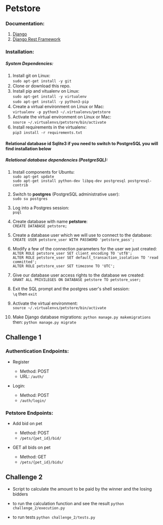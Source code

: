 # Petstore
### Documentation:

1. [Django](https://docs.djangoproject.com/en/2.0/releases/2.0/)
2. [Django Rest Framework](https://www.django-rest-framework.org/)


### Installation:

##### System Dependencies:
1. Install git on Linux:  
`sudo apt-get install -y git`
2. Clone or download this repo.
3. Install pip and vitualenv on Linux:  
`sudo apt-get install -y virtualenv`  
`sudo apt-get install -y python3-pip`
4. Create a virtual environment on Linux or Mac:  
`virtualenv -p python3 ~/.virtualenvs/petstore`
5. Activate the virtual environment on Linux or Mac:  
`source ~/.virtualenvs/petstore/bin/activate`
6. Install requirements in the virtualenv:  
`pip3 install -r requirements.txt`

#### Relational database id **Sqlite3** if you need to switch to **PostgreSQL** you will find installation below
##### Relational database dependencies (PostgreSQL):
1. Install components for Ubuntu:  
`sudo apt-get update`  
`sudo apt-get install python-dev libpq-dev postgresql postgresql-contrib`
2. Switch to **postgres** (PostgreSQL administrative user):  
`sudo su postgres`
3. Log into a Postgres session:  
`psql`
4. Create database with name **petstore**:  
`CREATE DATABASE petstore;`
5. Create a database user which we will use to connect to the database:  
`CREATE USER petstore_user WITH PASSWORD 'petstore_pass';`
6. Modify a few of the connection parameters for the user we just created:  
`ALTER ROLE petstore_user SET client_encoding TO 'utf8';`  
`ALTER ROLE petstore_user SET default_transaction_isolation TO 'read committed';`  
`ALTER ROLE petstore_user SET timezone TO 'UTC';` 
7. Give our database user access rights to the database we created:  
`GRANT ALL PRIVILEGES ON DATABASE petstore TO petstore_user;`
8. Exit the SQL prompt and the postgres user's shell session:  
`\q` then `exit`

9. Activate the virtual environment:  
`source ~/.virtualenvs/petstore/bin/activate`
10. Make Django database migrations:
`python manage.py makemigrations`  
then: `python manage.py migrate`

## Challenge 1
### Authentication Endpoints:

- Register
    - Method: POST
    - URL: `/auth/`

- Login:
    - Method: POST
    - `/auth/login/`

### Petstore Endpoints:

- Add bid on pet
    - Method: POST
    - `/pets/{pet_id}/bid/`

- GET all bids on pet
    - Method: GET
    - `/pets/{pet_id}/bids/`


## Challenge 2
* Script to calculate the amount to be paid by the winner and the losing bidders

- to run the calculation function and see the result
`python challenge_2/execution.py`

- to run tests
`python challenge_2/tests.py`
